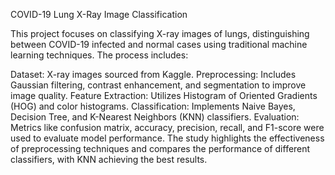 COVID-19 Lung X-Ray Image Classification

This project focuses on classifying X-ray images of lungs, distinguishing between COVID-19 infected and normal cases using traditional machine learning techniques. The process includes:

Dataset: X-ray images sourced from Kaggle.
Preprocessing: Includes Gaussian filtering, contrast enhancement, and segmentation to improve image quality.
Feature Extraction: Utilizes Histogram of Oriented Gradients (HOG) and color histograms.
Classification: Implements Naive Bayes, Decision Tree, and K-Nearest Neighbors (KNN) classifiers.
Evaluation: Metrics like confusion matrix, accuracy, precision, recall, and F1-score were used to evaluate model performance.
The study highlights the effectiveness of preprocessing techniques and compares the performance of different classifiers, with KNN achieving the best results.
